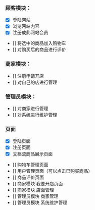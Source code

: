 ### 顾客模块：

- [x] 登陆网站
- [x] 浏览网站内容
- [x] 注册成此网站会员
- [] 将选中的商品加入购物车
- [] 对购买后的商品进行评价

### 商家模块：

- [] 注册申请开店
- [] 对自己的店进行管理

### 管理员模块：

- [] 对商家进行管理
- [] 对系统进行维护管理

### 页面

- [x] 登陆页面
- [x] 注册页面
- [x] 文档流商品展示页面
- [] 购物车管理页面
- [] 用户管理页面（可以点击已购买商品）
- [] 商品评价页面
- [] 商家模块 我要开店页面
- [] 商家模块 店面管理
- [] 管理员模块 商家管理
- [] 管理员模块 系统维护管理
